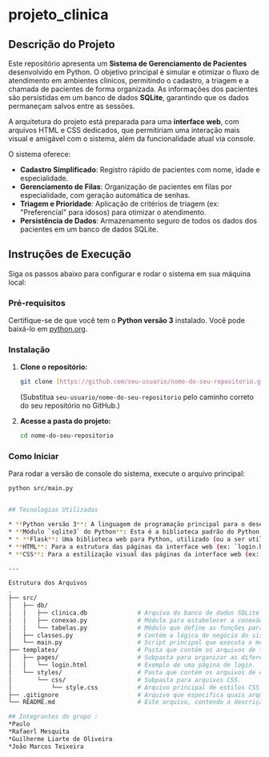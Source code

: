 # projeto_clinica

## Descrição do Projeto

Este repositório apresenta um **Sistema de Gerenciamento de Pacientes** desenvolvido em Python. O objetivo principal é simular e otimizar o fluxo de atendimento em ambientes clínicos, permitindo o cadastro, a triagem e a chamada de pacientes de forma organizada. As informações dos pacientes são persistidas em um banco de dados **SQLite**, garantindo que os dados permaneçam salvos entre as sessões.

A arquitetura do projeto está preparada para uma **interface web**, com arquivos HTML e CSS dedicados, que permitiriam uma interação mais visual e amigável com o sistema, além da funcionalidade atual via console.

O sistema oferece:
* **Cadastro Simplificado**: Registro rápido de pacientes com nome, idade e especialidade.
* **Gerenciamento de Filas**: Organização de pacientes em filas por especialidade, com geração automática de senhas.
* **Triagem e Prioridade**: Aplicação de critérios de triagem (ex: "Preferencial" para idosos) para otimizar o atendimento.
* **Persistência de Dados**: Armazenamento seguro de todos os dados dos pacientes em um banco de dados SQLite.

## Instruções de Execução

Siga os passos abaixo para configurar e rodar o sistema em sua máquina local:

### Pré-requisitos

Certifique-se de que você tem o **Python versão 3** instalado. Você pode baixá-lo em [python.org](https://www.python.org/).

### Instalação

1.  **Clone o repositório:**
    ```bash
    git clone [https://github.com/seu-usuario/nome-do-seu-repositorio.git](https://github.com/seu-usuario/nome-do-seu-repositorio.git)
    ```
    (Substitua `seu-usuario/nome-do-seu-repositorio` pelo caminho correto do seu repositório no GitHub.)

2.  **Acesse a pasta do projeto:**
    ```bash
    cd nome-do-seu-repositorio
    ```

### Como Iniciar

Para rodar a versão de console do sistema, execute o arquivo principal:
```bash
python src/main.py


## Tecnologias Utilizadas

* **Python versão 3**: A linguagem de programação principal para o desenvolvimento da lógica de backend e do sistema de console.
* **Módulo `sqlite3` do Python**: Esta é a biblioteca padrão do Python utilizada para interagir com o banco de dados SQLite3, permitindo a persistência dos dados dos pacientes.
* * **Flask**: Uma biblioteca web para Python, utilizado (ou a ser utilizado) para a construção da interface de usuário e gerenciamento das rotas web.
* **HTML**: Para a estrutura das páginas da interface web (ex: `login.html`).
* **CSS**: Para a estilização visual das páginas da interface web (ex: `style.css`).

---

Estrutura dos Arquivos
.
├── src/
│   ├── db/
│   │   ├── clinica.db              # Arquivo do banco de dados SQLite (criado na primeira execução).
│   │   ├── conexao.py              # Módulo para estabelecer a conexão com o banco de dados SQLite.
│   │   └── tabelas.py              # Módulo que define as funções para criar a tabela de usuários e realizar operações CRUD básicas.
│   ├── classes.py                  # Contém a lógica de negócio do sistema e a estrutura de fila (ex: `GerenciadorPacientes`).
│   └── main.py                     # Script principal que executa o menu interativo e interage com o sistema.
├── templates/                      # Pasta que contém os arquivos de template HTML.
│   ├── pages/                      # Subpasta para organizar as diferentes páginas HTML.
│   │   └── login.html              # Exemplo de uma página de login.
│   └── styles/                     # Pasta que contém os arquivos de estilo para a interface web.
│       └── css/                    # Subpasta para arquivos CSS.
│           └── style.css           # Arquivo principal de estilos CSS.
├── .gitignore                      # Arquivo que especifica quais arquivos e diretórios o Git deve ignorar (ex: arquivos de banco de dados,                                     caches, etc.).
└── README.md                       # Este arquivo, contendo a descrição do projeto e instruções.

## Integrantes do grupo :
*Paulo 
*Rafaerl Mesquita 
*Guilherme Liarte de Oliveira 
*João Marcos Teixeira 

